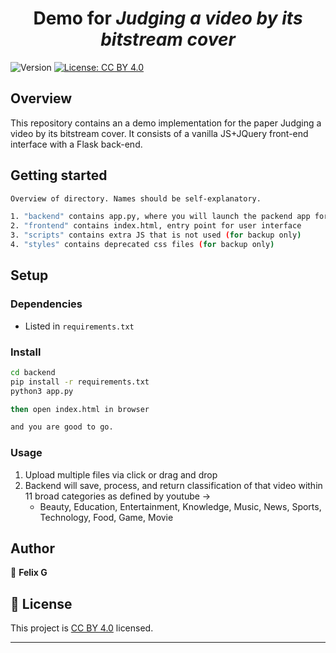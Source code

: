 <h1 align="center">Demo for <i>Judging a video by its bitstream cover</i>
</h1>
<p>
  <img alt="Version" src="https://img.shields.io/badge/version-1.1-blue.svg?cacheSeconds=2592000" />
  <a href="https://creativecommons.org/licenses/by/4.0/" target="_blank">
    <img alt="License: CC BY 4.0" src="https://img.shields.io/badge/License-CC BY 4.0-yellow.svg" />
  </a>
</p>

## Overview

This repository contains an a demo implementation for the paper Judging a video by its bitstream cover. It consists of a vanilla JS+JQuery front-end interface with a Flask back-end. 


## Getting started

```sh
Overview of directory. Names should be self-explanatory.

1. "backend" contains app.py, where you will launch the packend app for listening
2. "frontend" contains index.html, entry point for user interface
3. "scripts" contains extra JS that is not used (for backup only)
4. "styles" contains deprecated css files (for backup only)


```


## Setup 

### Dependencies
* Listed in `requirements.txt`


### Install

```sh
cd backend
pip install -r requirements.txt
python3 app.py

then open index.html in browser

and you are good to go.
```


### Usage

1. Upload multiple files via click or drag and drop
2. Backend will save, process, and return classification of that video within 11 broad categories as defined by youtube ->
	- Beauty, Education, Entertainment, Knowledge, Music, News, Sports, Technology, Food, Game, Movie

## Author

👤 **Felix G**


## 📝 License

This project is [CC BY 4.0](https://creativecommons.org/licenses/by/4.0/) licensed.

***
